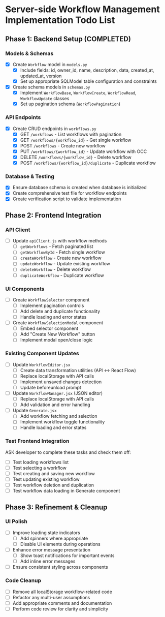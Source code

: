# Server-side Workflow Management Implementation Todo List

## Phase 1: Backend Setup (COMPLETED)

### Models & Schemas

-   [x] Create `Workflow` model in `models.py`
    -   [x] Include fields: id, owner_id, name, description, data, created_at, updated_at, version
    -   [x] Set up appropriate SQLModel table configuration and constraints
-   [x] Create schema models in `schemas.py`
    -   [x] Implement `WorkflowBase`, `WorkflowCreate`, `WorkflowRead`, `WorkflowUpdate` classes
    -   [x] Set up pagination schema (`WorkflowPagination`)

### API Endpoints

-   [x] Create CRUD endpoints in `workflows.py`
    -   [x] GET `/workflows` - List workflows with pagination
    -   [x] GET `/workflows/{workflow_id}` - Get single workflow
    -   [x] POST `/workflows` - Create new workflow
    -   [x] PUT `/workflows/{workflow_id}` - Update workflow with OCC
    -   [x] DELETE `/workflows/{workflow_id}` - Delete workflow
    -   [x] POST `/workflows/{workflow_id}/duplicate` - Duplicate workflow

### Database & Testing

-   [x] Ensure database schema is created when database is initialized
-   [x] Create comprehensive test file for workflow endpoints
-   [x] Create verification script to validate implementation

## Phase 2: Frontend Integration

### API Client

-   [ ] Update `apiClient.js` with workflow methods
    -   [ ] `getWorkflows` - Fetch paginated list
    -   [ ] `getWorkflowById` - Fetch single workflow
    -   [ ] `createWorkflow` - Create new workflow
    -   [ ] `updateWorkflow` - Update existing workflow
    -   [ ] `deleteWorkflow` - Delete workflow
    -   [ ] `duplicateWorkflow` - Duplicate workflow

### UI Components

-   [ ] Create `WorkflowSelector` component
    -   [ ] Implement pagination controls
    -   [ ] Add delete and duplicate functionality
    -   [ ] Handle loading and error states
-   [ ] Create `WorkflowSelectionModal` component
    -   [ ] Embed selector component
    -   [ ] Add "Create New Workflow" button
    -   [ ] Implement modal open/close logic

### Existing Component Updates

-   [ ] Update `WorkflowEditor.jsx`
    -   [ ] Create data transformation utilities (API ↔ React Flow)
    -   [ ] Replace localStorage with API calls
    -   [ ] Implement unsaved changes detection
    -   [ ] Update beforeunload prompt
-   [ ] Update `WorkflowManager.jsx` (JSON editor)
    -   [ ] Replace localStorage with API calls
    -   [ ] Add validation and error handling
-   [ ] Update `Generate.jsx`
    -   [ ] Add workflow fetching and selection
    -   [ ] Implement workflow toggle functionality
    -   [ ] Handle loading and error states

### Test Frontend Integration

ASK developer to complete these tasks and check them off:

-   [ ] Test loading workflows list
-   [ ] Test selecting a workflow
-   [ ] Test creating and saving new workflow
-   [ ] Test updating existing workflow
-   [ ] Test workflow deletion and duplication
-   [ ] Test workflow data loading in Generate component

## Phase 3: Refinement & Cleanup

### UI Polish

-   [ ] Improve loading state indicators
    -   [ ] Add spinners where appropriate
    -   [ ] Disable UI elements during operations
-   [ ] Enhance error message presentation
    -   [ ] Show toast notifications for important events
    -   [ ] Add inline error messages
-   [ ] Ensure consistent styling across components

### Code Cleanup

-   [ ] Remove all localStorage workflow-related code
-   [ ] Refactor any multi-user assumptions
-   [ ] Add appropriate comments and documentation
-   [ ] Perform code review for clarity and simplicity
